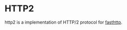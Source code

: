 # HTTP2

http2 is a implementation of HTTP/2 protocol for [fasthttp](https://github.com/valyala/fasthttp).
